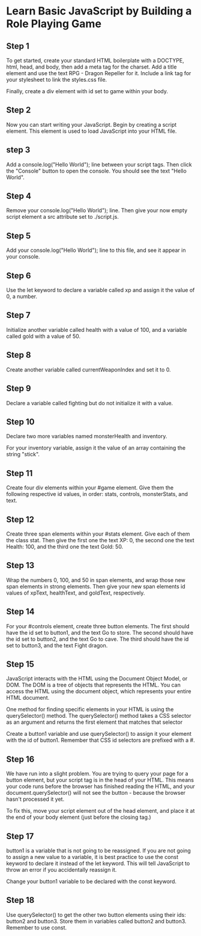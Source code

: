 # Learn Basic JavaScript by Building a Role Playing Game

## Step 1
To get started, create your standard HTML boilerplate with a DOCTYPE, html, head, and body, then add a meta tag for the charset. Add a title element and use the text RPG - Dragon Repeller for it. Include a link tag for your stylesheet to link the styles.css file.

Finally, create a div element with id set to game within your body.

## Step 2
Now you can start writing your JavaScript. Begin by creating a script element. This element is used to load JavaScript into your HTML file.

## step 3
Add a console.log("Hello World"); line between your script tags. Then click the "Console" button to open the console. You should see the text "Hello World".

## Step 4
Remove your console.log("Hello World"); line. Then give your now empty script element a src attribute set to ./script.js.

## Step 5
Add your console.log("Hello World"); line to this file, and see it appear in your console.

## Step 6
Use the let keyword to declare a variable called xp and assign it the value of 0, a number.

## Step 7
Initialize another variable called health with a value of 100, and a variable called gold with a value of 50.

## Step 8
Create another variable called currentWeaponIndex and set it to 0.

## Step 9
Declare a variable called fighting but do not initialize it with a value.

## Step 10
Declare two more variables named monsterHealth and inventory.

For your inventory variable, assign it the value of an array containing the string "stick".

## Step 11
Create four div elements within your #game element. Give them the following respective id values, in order: stats, controls, monsterStats, and text.

## Step 12
Create three span elements within your #stats element. Give each of them the class stat. Then give the first one the text XP: 0, the second one the text Health: 100, and the third one the text Gold: 50.

## Step 13
Wrap the numbers 0, 100, and 50 in span elements, and wrap those new span elements in strong elements. Then give your new span elements id values of xpText, healthText, and goldText, respectively.

## Step 14
For your #controls element, create three button elements. The first should have the id set to button1, and the text Go to store. The second should have the id set to button2, and the text Go to cave. The third should have the id set to button3, and the text Fight dragon.

## Step 15
JavaScript interacts with the HTML using the Document Object Model, or DOM. The DOM is a tree of objects that represents the HTML. You can access the HTML using the document object, which represents your entire HTML document.

One method for finding specific elements in your HTML is using the querySelector() method. The querySelector() method takes a CSS selector as an argument and returns the first element that matches that selector

Create a button1 variable and use querySelector() to assign it your element with the id of button1. Remember that CSS id selectors are prefixed with a #.

## Step 16
We have run into a slight problem. You are trying to query your page for a button element, but your script tag is in the head of your HTML. This means your code runs before the browser has finished reading the HTML, and your document.querySelector() will not see the button - because the browser hasn't processed it yet.

To fix this, move your script element out of the head element, and place it at the end of your body element (just before the closing </body> tag.)

## Step 17
button1 is a variable that is not going to be reassigned. If you are not going to assign a new value to a variable, it is best practice to use the const keyword to declare it instead of the let keyword. This will tell JavaScript to throw an error if you accidentally reassign it.

Change your button1 variable to be declared with the const keyword.

## Step 18
Use querySelector() to get the other two button elements using their ids: button2 and button3. Store them in variables called button2 and button3. Remember to use const.